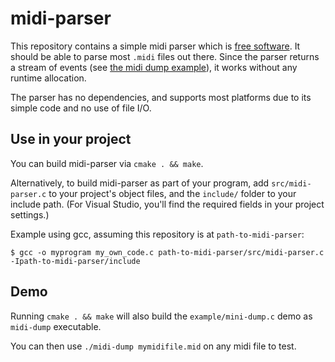# midi-parser

This repository contains a simple midi parser
which is [free software](LICENSE.md).
It should be able to parse most `.midi` files out there.
Since the parser returns a stream of events (see [the
midi dump example](example/midi-dump.c)), it works without
any runtime allocation.

The parser has no dependencies, and supports most platforms
due to its simple code and no use of file I/O.


## Use in your project

You can build midi-parser via `cmake . && make`.

Alternatively, to build midi-parser as part of your program,
add `src/midi-parser.c` to your project's
object files, and the `include/` folder to your include path.
(For Visual Studio, you'll find the required fields in your
project settings.)

Example using gcc, assuming this repository is at `path-to-midi-parser`:

```
$ gcc -o myprogram my_own_code.c path-to-midi-parser/src/midi-parser.c -Ipath-to-midi-parser/include
```


## Demo

Running `cmake . && make` will also build the `example/mini-dump.c` demo
as `midi-dump` executable.

You can then use `./midi-dump mymidifile.mid` on any midi file to test.

